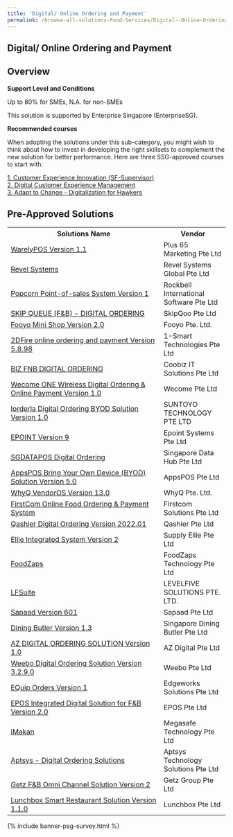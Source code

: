 ```yaml
---
title: 'Digital/ Online Ordering and Payment'
permalink: /browse-all-solutions-Food-Services/Digital--Online-Ordering-and-Payment
---
```


## Digital/ Online Ordering and Payment
## Overview

**Support Level and Conditions**

Up to 80% for SMEs, N.A. for non-SMEs

This solution is supported by Enterprise Singapore (EnterpriseSG).

**Recommended courses**

When adopting the solutions under this sub-category, you might wish to think about how to invest in developing the right skillsets to complement the new solution for better performance. Here are three SSG-approved courses to start with:

<a href='https://sfec.enterprisejobskills.gov.sg/Course_Internet/CourseDetail.aspx?CoursesReferenceNumber=TGS-2020001685'  target='_blank' rel='noopener'>1. Customer Experience Innovation (SF-Supervisor)</a><br>
<a href='https://sfec.enterprisejobskills.gov.sg/Course_Internet/CourseDetail.aspx?CoursesReferenceNumber=TGS-2020505494'  target='_blank' rel='noopener'>2. Digital Customer Experience Management</a><br>
<a href='https://sfec.enterprisejobskills.gov.sg/Course_Internet/CourseDetail.aspx?CoursesReferenceNumber=TGS-2020000427'  target='_blank' rel='noopener'>3. Adapt to Change - Digitalization for Hawkers</a><br>

## Pre-Approved Solutions

<table>
<tr>
<th style='width: auto;'><b>Solutions Name</b></th>
<th style='width: 30%;'><b>Vendor</b></th>
</tr>
<tr>
<td><a href='/productivity-solutions-grant/solutionrepo/solution2062' target='_blank'>WarelyPOS Version 1.1</a><br></td>
<td>Plus 65 Marketing Pte Ltd</td>
</tr>
<tr>
<td><a href='/productivity-solutions-grant/solutionrepo/solution2095' target='_blank'>Revel Systems</a><br></td>
<td>Revel Systems Global Pte Ltd</td>
</tr>
<tr>
<td><a href='/productivity-solutions-grant/solutionrepo/solution2206' target='_blank'>Popcorn Point-of-sales System Version 1</a><br></td>
<td>Rockbell International Software Pte Ltd</td>
</tr>
<tr>
<td><a href='/productivity-solutions-grant/solutionrepo/solution2232' target='_blank'>SKIP QUEUE (F&B) - DIGITAL ORDERING</a><br></td>
<td>SkipQoo Pte Ltd</td>
</tr>
<tr>
<td><a href='/productivity-solutions-grant/solutionrepo/solution2333' target='_blank'>Fooyo Mini Shop Version 2.0</a><br></td>
<td>Fooyo Pte. Ltd.</td>
</tr>
<tr>
<td><a href='/productivity-solutions-grant/solutionrepo/solution2555' target='_blank'>2DFire online ordering and payment Version 5.8.98</a><br></td>
<td>1-Smart Technologies Pte Ltd</td>
</tr>
<tr>
<td><a href='/productivity-solutions-grant/solutionrepo/solution2746' target='_blank'>BIZ FNB DIGITAL ORDERING</a><br></td>
<td>Coobiz IT Solutions Pte Ltd</td>
</tr>
<tr>
<td><a href='/productivity-solutions-grant/solutionrepo/solution2949' target='_blank'>Wecome ONE Wireless Digital Ordering & Online Payment Version 1.0</a><br></td>
<td>Wecome Pte Ltd</td>
</tr>
<tr>
<td><a href='/productivity-solutions-grant/solutionrepo/solution2980' target='_blank'>Iorderla Digital Ordering BYOD Solution Version 1.0</a><br></td>
<td>SUNTOYO TECHNOLOGY PTE LTD</td>
</tr>
<tr>
<td><a href='/productivity-solutions-grant/solutionrepo/solution3004' target='_blank'>EPOINT Version 9</a><br></td>
<td>Epoint Systems Pte Ltd</td>
</tr>
<tr>
<td><a href='/productivity-solutions-grant/solutionrepo/solution3040' target='_blank'>SGDATAPOS Digital Ordering</a><br></td>
<td>Singapore Data Hub Pte Ltd</td>
</tr>
<tr>
<td><a href='/productivity-solutions-grant/solutionrepo/solution3045' target='_blank'>AppsPOS Bring Your Own Device (BYOD) Solution Version 5.0</a><br></td>
<td>AppsPOS Pte Ltd</td>
</tr>
<tr>
<td><a href='/productivity-solutions-grant/solutionrepo/solution3109' target='_blank'>WhyQ VendorOS Version 13.0</a><br></td>
<td>WhyQ Pte. Ltd.</td>
</tr>
<tr>
<td><a href='/productivity-solutions-grant/solutionrepo/solution3115' target='_blank'>FirstCom Online Food Ordering & Payment System</a><br></td>
<td>Firstcom Solutions Pte Ltd</td>
</tr>
<tr>
<td><a href='/productivity-solutions-grant/solutionrepo/solution3146' target='_blank'>Qashier Digital Ordering Version 2022.01</a><br></td>
<td>Qashier Pte Ltd</td>
</tr>
<tr>
<td><a href='/productivity-solutions-grant/solutionrepo/solution3240' target='_blank'>Ellie Integrated System Version 2</a><br></td>
<td>Supply Ellie Pte Ltd</td>
</tr>
<tr>
<td><a href='/productivity-solutions-grant/solutionrepo/solution3273' target='_blank'>FoodZaps</a><br></td>
<td>FoodZaps Technology Pte Ltd</td>
</tr>
<tr>
<td><a href='/productivity-solutions-grant/solutionrepo/solution3342' target='_blank'>LFSuite</a><br></td>
<td>LEVELFIVE SOLUTIONS PTE. LTD.</td>
</tr>
<tr>
<td><a href='/productivity-solutions-grant/solutionrepo/solution3370' target='_blank'>Sapaad Version 601</a><br></td>
<td>Sapaad Pte Ltd</td>
</tr>
<tr>
<td><a href='/productivity-solutions-grant/solutionrepo/solution3375' target='_blank'>Dining Butler Version 1.3</a><br></td>
<td>Singapore Dining Butler Pte Ltd</td>
</tr>
<tr>
<td><a href='/productivity-solutions-grant/solutionrepo/solution3446' target='_blank'>AZ DIGITAL ORDERING SOLUTION Version 1.0</a><br></td>
<td>AZ Digital Pte Ltd</td>
</tr>
<tr>
<td><a href='/productivity-solutions-grant/solutionrepo/solution3646' target='_blank'>Weebo Digital Ordering Solution Version 3.2.9.0</a><br></td>
<td>Weebo Pte Ltd</td>
</tr>
<tr>
<td><a href='/productivity-solutions-grant/solutionrepo/solution3757' target='_blank'>EQuip Orders Version 1</a><br></td>
<td>Edgeworks Solutions Pte Ltd</td>
</tr>
<tr>
<td><a href='/productivity-solutions-grant/solutionrepo/solution3762' target='_blank'>EPOS Integrated Digital Solution for F&B Version 2.0</a><br></td>
<td>EPOS Pte Ltd</td>
</tr>
<tr>
<td><a href='/productivity-solutions-grant/solutionrepo/solution3815' target='_blank'>iMakan</a><br></td>
<td>Megasafe Technology Pte Ltd</td>
</tr>
<tr>
<td><a href='/productivity-solutions-grant/solutionrepo/solution3830' target='_blank'>Aptsys - Digital Ordering Solutions</a><br></td>
<td>Aptsys Technology Solutions Pte Ltd</td>
</tr>
<tr>
<td><a href='/productivity-solutions-grant/solutionrepo/solution3873' target='_blank'>Getz F&B Omni Channel Solution Version 2</a><br></td>
<td>Getz Group Pte Ltd</td>
</tr>
<tr>
<td><a href='/productivity-solutions-grant/solutionrepo/solution4215' target='_blank'>Lunchbox Smart Restaurant Solution Version 1.1.0</a><br></td>
<td>Lunchbox Pte Ltd</td>
</tr>
</table>

{% include banner-psg-survey.html %}
